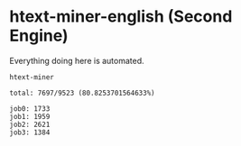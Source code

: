 # htext-miner-english (Second Engine)

Everything doing here is automated.

```
htext-miner

total: 7697/9523 (80.8253701564633%)

job0: 1733
job1: 1959
job2: 2621
job3: 1384
```